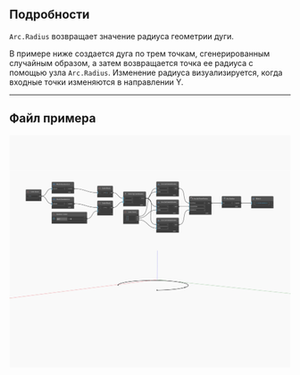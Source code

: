 ## Подробности
`Arc.Radius` возвращает значение радиуса геометрии дуги.

В примере ниже создается дуга по трем точкам, сгенерированным случайным образом, а затем возвращается точка ее радиуса с помощью узла `Arc.Radius`. Изменение радиуса визуализируется, когда входные точки изменяются в направлении Y.

___
## Файл примера

![Radius](./Autodesk.DesignScript.Geometry.Arc.Radius_img.jpg)

